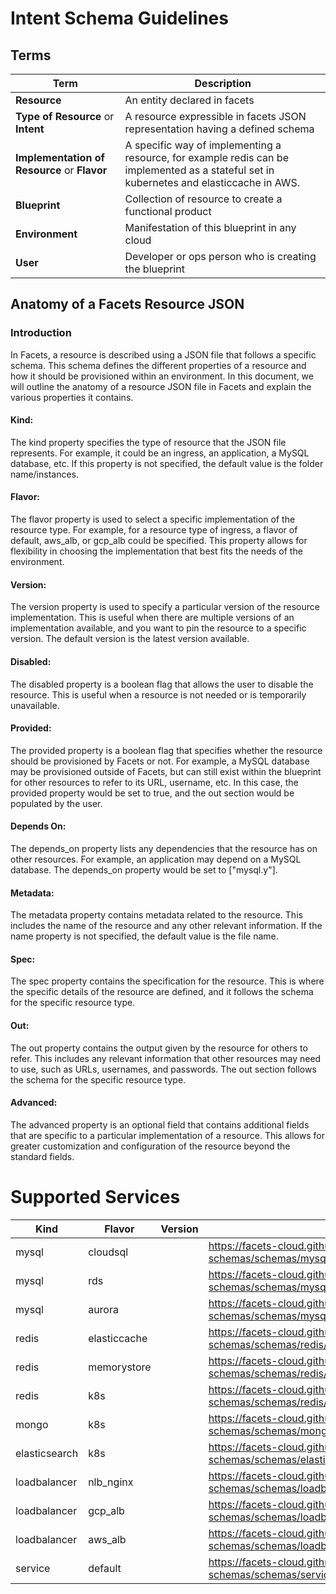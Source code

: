 # Intent Schema Guidelines

## Terms

| Term | Description |
|------|-------------|
|**Resource**| An entity declared in facets|
|**Type of Resource** or **Intent**|A resource expressible in facets JSON representation having a defined schema|
|**Implementation of Resource** or **Flavor**|A specific way of implementing a resource, for example redis can be implemented as a stateful set in kubernetes and elasticcache in AWS.|
|**Blueprint**|Collection of resource to create a functional product|
|**Environment**|Manifestation of this blueprint in any cloud|
|**User**|Developer or ops person who is creating the blueprint|

## Anatomy of a Facets Resource JSON

### Introduction
In Facets, a resource is described using a JSON file that follows a specific schema. This schema defines the different properties of a resource and how it should be provisioned within an environment. In this document, we will outline the anatomy of a resource JSON file in Facets and explain the various properties it contains.

#### Kind:
The kind property specifies the type of resource that the JSON file represents. For example, it could be an ingress, an application, a MySQL database, etc. If this property is not specified, the default value is the folder name/instances.

#### Flavor:
The flavor property is used to select a specific implementation of the resource type. For example, for a resource type of ingress, a flavor of default, aws_alb, or gcp_alb could be specified. This property allows for flexibility in choosing the implementation that best fits the needs of the environment.

#### Version:
The version property is used to specify a particular version of the resource implementation. This is useful when there are multiple versions of an implementation available, and you want to pin the resource to a specific version. The default version is the latest version available.

#### Disabled:
The disabled property is a boolean flag that allows the user to disable the resource. This is useful when a resource is not needed or is temporarily unavailable.

#### Provided:
The provided property is a boolean flag that specifies whether the resource should be provisioned by Facets or not. For example, a MySQL database may be provisioned outside of Facets, but can still exist within the blueprint for other resources to refer to its URL, username, etc. In this case, the provided property would be set to true, and the out section would be populated by the user.

#### Depends On:
The depends_on property lists any dependencies that the resource has on other resources. For example, an application may depend on a MySQL database. The depends_on property would be set to ["mysql.y"].

#### Metadata:
The metadata property contains metadata related to the resource. This includes the name of the resource and any other relevant information. If the name property is not specified, the default value is the file name.

#### Spec:
The spec property contains the specification for the resource. This is where the specific details of the resource are defined, and it follows the schema for the specific resource type.

#### Out:
The out property contains the output given by the resource for others to refer. This includes any relevant information that other resources may need to use, such as URLs, usernames, and passwords. The out section follows the schema for the specific resource type.

#### Advanced:
The advanced property is an optional field that contains additional fields that are specific to a particular implementation of a resource. This allows for greater customization and configuration of the resource beyond the standard fields.

# Supported Services

| Kind  | Flavor         | Version | Schema                                                                                            | Sample                                                         | Readme                                                              |
|-------|----------------|---------|---------------------------------------------------------------------------------------------------|----------------------------------------------------------------|--------------------------------------------------------------------|
| mysql | cloudsql       |         | https://facets-cloud.github.io/facets-schemas/schemas/mysql/mysql.schema.json                 | [Sample](schemas/mysql/sample.json)                           | [Readme](schemas/mysql/mysql.schema.md)                            |
| mysql | rds            |         | https://facets-cloud.github.io/facets-schemas/schemas/mysql/mysql.schema.json                 | [Sample](schemas/mysql/sample.json)                           | [Readme](schemas/mysql/mysql.schema.md)                            |
| mysql | aurora         |         | https://facets-cloud.github.io/facets-schemas/schemas/mysql/mysql.schema.json                 | [Sample](schemas/mysql/sample.json)                           | [Readme](schemas/mysql/mysql.schema.md)                            |
| redis | elasticcache  |         | https://facets-cloud.github.io/facets-schemas/schemas/redis/redis.schema.json                  | [Sample](schemas/redis/sample.json)                            | [Readme](schemas/redis/redis.schema.md)                             |
| redis | memorystore   |         | https://facets-cloud.github.io/facets-schemas/schemas/redis/redis.schema.json                  | [Sample](schemas/redis/sample.json)                            | [Readme](schemas/redis/redis.schema.md)                             |
| redis | k8s           |         | https://facets-cloud.github.io/facets-schemas/schemas/redis/redis.schema.json              | [Sample](schemas/redis/sample.json)                        | [Readme](schemas/redis/redis.schema.md)                    |
| mongo | k8s           |         | https://facets-cloud.github.io/facets-schemas/schemas/mongo/mongo.schema.json              | [Sample](schemas/mongo/sample.json)                        | [Readme](schemas/mongo/mongo.schema.md)                    |
| elasticsearch | k8s   |         | https://facets-cloud.github.io/facets-schemas/schemas/elasticsearch/elasticsearch.schema.json   | [Sample](schemas/elasticsearch/sample.json)                  | [Readme](schemas/elasticsearch/elasticsearch.schema.md)           |
| loadbalancer | nlb_nginx  |  | https://facets-cloud.github.io/facets-schemas/schemas/loadbalancer/loadbalancer.schema.json | [Sample](schemas/loadbalancer/sample.json)                    | [Readme](schemas/loadbalancer/loadbalancer.schema.md)             |
| loadbalancer | gcp_alb     |  | https://facets-cloud.github.io/facets-schemas/schemas/loadbalancer/loadbalancer.schema.json | [Sample](schemas/loadbalancer/sample.json)                    | [Readme](schemas/loadbalancer/loadbalancer.schema.md)             |
| loadbalancer | aws_alb     |  | https://facets-cloud.github.io/facets-schemas/schemas/loadbalancer/loadbalancer.schema.json | [Sample](schemas/loadbalancer/sample.json)                    | [Readme](schemas/loadbalancer/loadbalancer.schema.md)             |
| service | default        |         | https://facets-cloud.github.io/facets-schemas/schemas/service/service.schema.json             | [Sample](schemas/service/sample.json)                          | [Readme](schemas/service/service.schema.md)                        |


